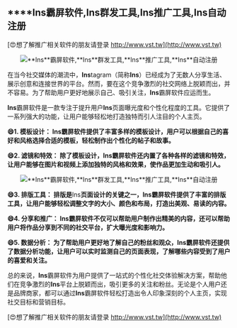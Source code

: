 ## ****Ins**霸屏软件,**Ins**群发工具,**Ins**推广工具,**Ins**自动注册**

[😍想了解推广相关软件的朋友请登录 http://www.vst.tw](http://www.vst.tw)

 <center><img src="https://vst.tw/MP4/tuiguang/png/4.png" alt="**Ins**霸屏软件,**Ins**群发工具,**Ins**推广工具,**Ins**自动注册"></center>

在当今社交媒体的潮流中，**Ins**tagram（简称**Ins**）已经成为了无数人分享生活、展示创意和连接世界的平台。然而，要在这个竞争激烈的社交网络上脱颖而出，并不容易。为了帮助用户更好地展示自己、吸引关注，**Ins**霸屏软件应运而生。

**Ins**霸屏软件是一款专注于提升用户**Ins**页面曝光度和个性化程度的工具。它提供了一系列强大的功能，让用户能够轻松地打造独特而引人注目的个人主页。

**😄1. 模板设计： **Ins**霸屏软件提供了丰富多样的模板设计，用户可以根据自己的喜好和风格选择合适的模板，轻松制作出个性化的帖子和故事。**

**😄2. 滤镜和特效： 除了模板设计，**Ins**霸屏软件还内置了各种各样的滤镜和特效，让用户能够在图片和视频上添加独特的风格和效果，使作品更加生动和吸引人。**

 <center><img src="https://vst.tw/MP4/tuiguang/png/5.png" alt="**Ins**霸屏软件,**Ins**群发工具,**Ins**推广工具,**Ins**自动注册"></center>

**😄3. 排版工具： 排版是**Ins**页面设计的关键之一，**Ins**霸屏软件提供了丰富的排版工具，让用户能够轻松调整文字的大小、颜色和布局，打造出美观、易读的内容。**

**😄4. 分享和推广： **Ins**霸屏软件不仅可以帮助用户制作出精美的内容，还可以帮助用户将作品分享到不同的社交平台，扩大曝光度和影响力。**

**😄5. 数据分析： 为了帮助用户更好地了解自己的粉丝和观众，**Ins**霸屏软件还提供了数据分析功能，让用户可以实时监测自己的页面表现，了解哪些内容受到了用户的喜爱和关注。**

总的来说，**Ins**霸屏软件为用户提供了一站式的个性化社交体验解决方案，帮助他们在竞争激烈的**Ins**平台上脱颖而出，吸引更多的关注和粉丝。无论是个人用户还是品牌商家，都可以通过**Ins**霸屏软件轻松打造出令人印象深刻的个人主页，实现社交目标和营销目标。

[😍想了解推广相关软件的朋友请登录 http://www.vst.tw](http://www.vst.tw)



